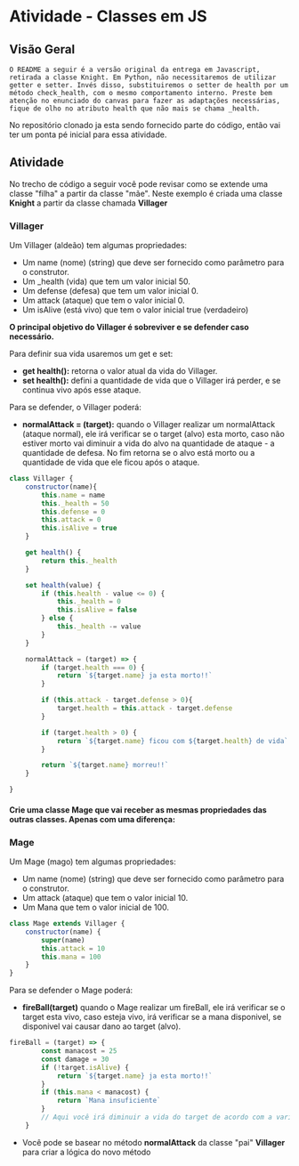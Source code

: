 # Atividade - Classes em JS

## Visão Geral

    O README a seguir é a versão original da entrega em Javascript, retirada a classe Knight. Em Python, não necessitaremos de utilizar getter e setter. Invés disso, substituiremos o setter de health por um método check_health, com o mesmo comportamento interno. Preste bem atenção no enunciado do canvas para fazer as adaptações necessárias, fique de olho no atributo health que não mais se chama _health.


No repositório clonado ja esta sendo fornecido parte do código, então vai ter um ponta pé inicial para essa atividade.

## Atividade

No trecho de código a seguir você pode revisar como se extende uma classe "filha" a partir da classe "mãe". Neste exemplo é criada uma classe **Knight** a partir da classe chamada **Villager** 

### Villager

Um Villager (aldeão) tem algumas propriedades:
- Um name (nome) (string) que deve ser fornecido como parâmetro para o construtor.
- Um _health (vida) que tem um valor inicial 50.
- Um defense (defesa) que tem um valor inicial 0.
- Um attack (ataque) que tem o valor inicial 0.
- Um isAlive (está vivo) que tem o valor inicial true (verdadeiro)

**O principal objetivo do Villager é sobreviver e se defender caso necessário.**

Para definir sua vida usaremos um get e set:
- **get health():** retorna o valor atual da vida do Villager.
- **set health():** defini a quantidade de vida que o Villager irá perder, e se continua vivo após esse ataque.

Para se defender, o Villager poderá:
- **normalAttack = (target):** quando o Villager realizar um normalAttack (ataque normal), ele irá verificar se o target (alvo) esta morto, caso não estiver morto vai diminuir a vida do alvo na quantidade de ataque - a quantidade de defesa. No fim retorna se o alvo está morto ou a quantidade de vida que ele ficou após o ataque.
   
```js
class Villager {
    constructor(name){
        this.name = name
        this._health = 50
        this.defense = 0
        this.attack = 0
        this.isAlive = true
    }

    get health() {
        return this._health
    }

    set health(value) {
        if (this.health - value <= 0) {
            this._health = 0
            this.isAlive = false
        } else {
            this._health -= value
        }
    }

    normalAttack = (target) => {
        if (target.health === 0) {
            return `${target.name} ja esta morto!!`
        }

        if (this.attack - target.defense > 0){
            target.health = this.attack - target.defense
        }

        if (target.health > 0) {
            return `${target.name} ficou com ${target.health} de vida`
        }

        return `${target.name} morreu!!`
    }

}
```

#### Crie uma classe **Mage** que vai receber as mesmas propriedades das outras classes. Apenas com uma diferença:

### Mage

Um Mage (mago) tem algumas propriedades:
- Um name (nome) (string) que deve ser fornecido como parâmetro para o construtor.
- Um attack (ataque) que tem o valor inicial 10.
- Um Mana que tem o valor inicial de 100.

```js
class Mage extends Villager {
    constructor(name) {
        super(name)
        this.attack = 10
        this.mana = 100
    }
}
```

Para se defender o Mage poderá: 
- **fireBall(target)** quando o Mage realizar um fireBall, ele irá verificar se o target esta vivo, caso esteja vivo, irá verificar se a mana disponivel, se disponivel vai causar dano ao target (alvo).

```js
fireBall = (target) => {
        const manacost = 25
        const damage = 30
        if (!target.isAlive) {
            return `${target.name} ja esta morto!!`
        }
        if (this.mana < manacost) {
            return `Mana insuficiente`
        }
        // Aqui você irá diminuir a vida do target de acordo com a variavel "damage" e retornar ela
    }
```
- Você pode se basear no método **normalAttack** da classe "pai" **Villager** para criar a lógica do novo método
